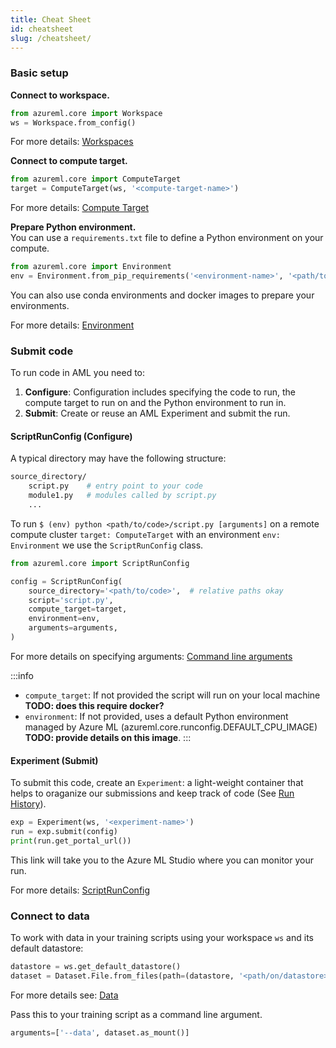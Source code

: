 ```yaml
---
title: Cheat Sheet
id: cheatsheet
slug: /cheatsheet/
---
```


### Basic setup

**Connect to workspace.**

```python
from azureml.core import Workspace
ws = Workspace.from_config()
```

For more details: [Workspaces](workspace)

**Connect to compute target.**

```python
from azureml.core import ComputeTarget
target = ComputeTarget(ws, '<compute-target-name>')
```

For more details: [Compute Target](compute-targets)

**Prepare Python environment.**  
You can use a `requirements.txt` file to define a Python environment on your compute.

```python
from azureml.core import Environment
env = Environment.from_pip_requirements('<environment-name>', '<path/to/requirements.txt>')
```

You can also use conda environments and docker images to prepare your environments.  

For more details: [Environment](environment)


### Submit code

To run code in AML you need to:

1. **Configure**: Configuration includes specifying the code to run, the compute
target to run on and the Python environment to run in.
2. **Submit**: Create or reuse an AML Experiment and submit the run.

#### ScriptRunConfig (Configure)

A typical directory may have the following structure:

```bash
source_directory/
    script.py    # entry point to your code
    module1.py   # modules called by script.py     
    ...
```

To run `$ (env) python <path/to/code>/script.py [arguments]` on a remote compute cluster `target: ComputeTarget` with an
environment `env: Environment` we use the `ScriptRunConfig` class.

```python
from azureml.core import ScriptRunConfig

config = ScriptRunConfig(
    source_directory='<path/to/code>',  # relative paths okay
    script='script.py',
    compute_target=target,
    environment=env,
    arguments=arguments,
)
```

For more details on specifying arguments: [Command line arguments](script-run-config#command-line-arguments)

:::info
- `compute_target`: If not provided the script will run on your local machine **TODO: does this require docker?**
- `environment`: If not provided, uses a default Python environment managed by Azure ML (azureml.core.runconfig.DEFAULT_CPU_IMAGE) **TODO: provide details on this image**.
:::

#### Experiment (Submit)

To submit this code, create an `Experiment`: a light-weight container that helps to
oraganize our submissions and keep track of code (See [Run History](run-history)).

```python
exp = Experiment(ws, '<experiment-name>')
run = exp.submit(config)
print(run.get_portal_url())
```

This link will take you to the Azure ML Studio where you can monitor your run.

For more details: [ScriptRunConfig](script-run-config)

### Connect to data

To work with data in your training scripts using your workspace `ws` and its default datastore:

```python
datastore = ws.get_default_datastore()
dataset = Dataset.File.from_files(path=(datastore, '<path/on/datastore>'))
```
For more details see: [Data](data)

Pass this to your training script as a command line argument.

```python
arguments=['--data', dataset.as_mount()]
```